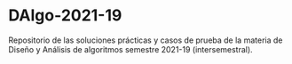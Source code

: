 # DAlgo-2021-19
Repositorio de las soluciones prácticas y casos de prueba de la materia de Diseño y Análisis de algoritmos semestre 2021-19 (intersemestral).
